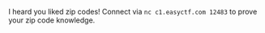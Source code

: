 I heard you liked zip codes!
Connect via `nc c1.easyctf.com 12483` to prove your zip code knowledge.
